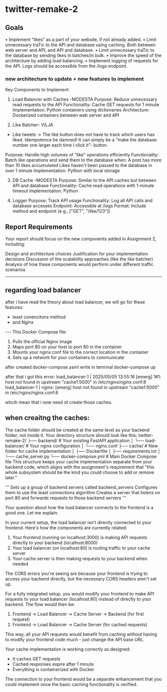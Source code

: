 # twitter-remake-2

## Goals
• Implement “likes” as a part of your website, if not already added.
• Limit unnecessary traTic to the API and database using caching. Both between
web server and API, and API and database.
• Limit unnecessary traTic to the database by sending likes in batches/in bulk.
• Improve the speed of the architecture by adding load balancing.
• Implement logging of requests for the API. Logs should be accessible from the
/logs endpoint.


### new architecture to update + new features to implement
Key Components to Implement:

1. Load Balancer with Caches -MODESTA
Purpose: Reduce unnecessary read requests to the API
Functionality: Cache GET requests for 1 minute
Implementation: Python containers using dictionaries
Architecture: Dockerized containers between web server and API

2. Like Batcher- VILJA
- Like tweets -> The like button does not have to track which users has liked. Idempotence be damned! It can simply be a “make the database number one larger each time I click it”-
button.  

Purpose: Handle high volumes of "like" operations efficiently
Functionality: Batch like operations and send them to the database when:
A post has more than 10 likes accumulated
Likes haven't been passed to the database in over 1 minute
Implementation: Python with local storage

3. DB Cache -MODESTA
Purpose: Similar to the API caches but between API and database
Functionality: Cache read operations with 1-minute timeout
Implementation: Python

4. Logger
Purpose: Track API usage
Functionality: Log all API calls and database accesses
Endpoint: Accessible at /logs
Format: Include method and endpoint (e.g., ["GET", "/like/123"])

## Report Requirements
Your report should focus on the new components added in Assignment 2, including:

Design and architecture choices
Justification for your implementation decisions
Discussion of the scalability approaches (like the like batcher)
Analysis of how these components would perform under different traffic scenarios

---------------------------------------------------------------------
## regarding load balancer
after i have read the theory about load balancer, we will go for these features:
- least conencitons method
- and Nginx

--- This Docker Compose file:
1. Pulls the official Nginx image
2. Maps port 80 on your host to port 80 in the container
3. Mounts your nginx.conf file to the correct location in the container
4. Sets up a network for your containers to communicate

after created docker-compose.yaml write in temrinal docker-compose up

after that i got this error: load_balancer-1  | 2025/05/05 13:55:16 [emerg] 1#1: host not found in upstream "cache1:5000" in /etc/nginx/nginx.conf:8
load_balancer-1  | nginx: [emerg] host not found in upstream "cache1:5000" in /etc/nginx/nginx.conf:8

whcih mean that i now need ot create those caches. 

## when creaitng the caches:
The cache folder should be created at the same level as your backend folder, not inside it. Your directory structure should look like this:
twitter-remake-2/
├── backend/               # Your existing FastAPI application
│   └── load-balancer/     # Your nginx configuration
│       └── nginx.conf
├── cache/                 # New folder for cache implementation
│   ├── Dockerfile
│   ├── requirements.txt
│   └── cache_server.py
└── docker-compose.yml     # Main Docker Compose file
This structure keeps your cache implementation separate from your backend code, which aligns with the assignment's requirement that "this whole subsystem should be the kind you could choose to add or remove later."


'''
Sets up a group of backend servers called backend_servers
Configures them to use the least connections algorithm
Creates a server that listens on port 80 and forwards requests to those backend servers
'''


Your question about how the load balancer connects to the frontend is a good one. Let me explain:

In your current setup, the load balancer isn't directly connected to your frontend. Here's how the components are currently related:

1. Your frontend (running on localhost:3000) is making API requests directly to your backend (localhost:8000)
2. Your load balancer (on localhost:80) is routing traffic to your cache server
3. Your cache server is then making requests to your backend when needed

The CORS errors you're seeing are because your frontend is trying to access your backend directly, but the necessary CORS headers aren't set up.

For a fully integrated setup, you would modify your frontend to make API requests to your load balancer (localhost:80) instead of directly to your backend. The flow would then be:

1. Frontend → Load Balancer → Cache Server → Backend (for first request)
2. Frontend → Load Balancer → Cache Server (for cached requests)

This way, all your API requests would benefit from caching without having to modify your frontend code much - just change the API base URL.

Your cache implementation is working correctly as designed:
- It caches GET requests
- Cached responses expire after 1 minute
- Everything is containerized with Docker

The connection to your frontend would be a separate enhancement that you could implement once the basic caching functionality is verified.